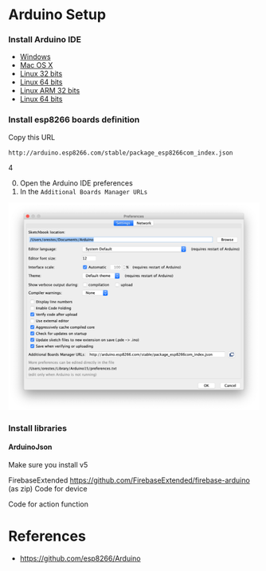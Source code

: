 # Arduino Setup

### Install Arduino IDE

- [Windows](https://www.arduino.cc/download_handler.php?f=/arduino-1.8.9-windows.exe)
- [Mac OS X](https://www.arduino.cc/download_handler.php?f=/arduino-1.8.9-macosx.zip)
- [Linux 32 bits](https://www.arduino.cc/download_handler.php?f=/arduino-1.8.9-linux32.tar.xz)
- [Linux 64 bits](https://www.arduino.cc/download_handler.php?f=/arduino-1.8.9-linux64.tar.xz)
- [Linux ARM 32 bits](https://www.arduino.cc/download_handler.php?f=/arduino-1.8.9-linuxarm.tar.xz)
- [Linux 64 bits](https://www.arduino.cc/download_handler.php?f=/arduino-1.8.9-linuxaarch64.tar.xz)

### Install esp8266 boards definition

Copy this URL

```text
http://arduino.esp8266.com/stable/package_esp8266com_index.json
```

4

0. Open the Arduino IDE preferences
1. In the `Additional Boards Manager URLs`

![](../assets/arduino-boards.png)

### Install libraries

#### ArduinoJson

Make sure you install v5

FirebaseExtended https://github.com/FirebaseExtended/firebase-arduino (as zip)
Code for device

Code for action function

# References

- https://github.com/esp8266/Arduino
